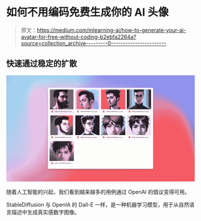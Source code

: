 # 如何不用编码免费生成你的 AI 头像

> 原文：<https://medium.com/mlearning-ai/how-to-generate-your-ai-avatar-for-free-without-coding-b2ebfa2264a?source=collection_archive---------0----------------------->

## 快速通过稳定的扩散

![](img/f1cd8a09ac937d2aa30f2b250f9cb288.png)

随着人工智能的兴起，我们看到越来越多的用例通过 OpenAI 的倡议变得可用。

StableDiffusion 与 OpenIA 的 Dall-E 一样，是一种机器学习模型，用于从自然语言描述中生成真实感数字图像。